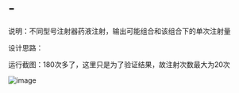 # -
说明：不同型号注射器药液注射，输出可能组合和该组合下的单次注射量

设计思路：


运行截图：180次多了，这里只是为了验证结果，故注射次数最大为20次

![image](https://github.com/135514/-/blob/main/readme/%E5%B1%8F%E5%B9%95%E6%88%AA%E5%9B%BE%202024-03-16%20130153.png)
